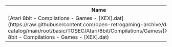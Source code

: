 <table>
<tr><th>Name</th><th>Size</th></tr>
<tr><td>[Atari 8bit - Compilations - Games - [XEX].dat](https://raw.githubusercontent.com/open-retrogaming-archive/dat-catalog/main/root/basic/TOSEC/Atari/8bit/Compilations/Games/[XEX]/Atari 8bit - Compilations - Games - [XEX].dat)</td><td>1887</td></tr>
</table>
